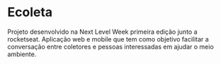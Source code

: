 # Ecoleta
Projeto desenvolvido na Next Level Week primeira edição junto a rocketseat. Aplicação web e mobile que tem como objetivo facilitar a conversação entre coletores e pessoas interessadas em ajudar o meio ambiente. 
